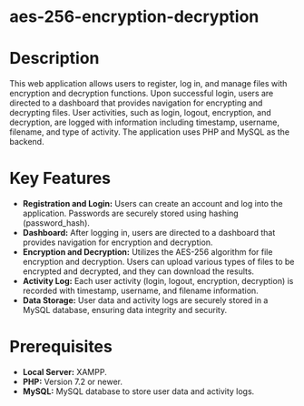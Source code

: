 # aes-256-encryption-decryption
# Description
This web application allows users to register, log in, and manage files with encryption and decryption functions. Upon successful login, users are directed to a dashboard that provides navigation for encrypting and decrypting files. User activities, such as login, logout, encryption, and decryption, are logged with information including timestamp, username, filename, and type of activity. The application uses PHP and MySQL as the backend.

# Key Features
* **Registration and Login:** Users can create an account and log into the application. Passwords are securely stored using hashing (password_hash).
* **Dashboard:** After logging in, users are directed to a dashboard that provides navigation for encryption and decryption.
* **Encryption and Decryption:** Utilizes the AES-256 algorithm for file encryption and decryption. Users can upload various types of files to be encrypted and decrypted, and they can download the results.
* **Activity Log:** Each user activity (login, logout, encryption, decryption) is recorded with timestamp, username, and filename information.
* **Data Storage:** User data and activity logs are securely stored in a MySQL database, ensuring data integrity and security.

# Prerequisites
* **Local Server:** XAMPP.
* **PHP:** Version 7.2 or newer.
* **MySQL:** MySQL database to store user data and activity logs.

